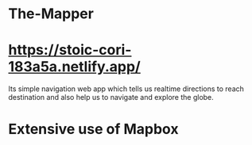 # The-Mapper
  # https://stoic-cori-183a5a.netlify.app/
Its simple navigation web app  which tells us realtime  directions to reach destination and also help us to navigate and explore the globe.
# Extensive use of Mapbox
